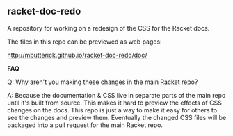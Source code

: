 racket-doc-redo
---------------

A repository for working on a redesign of the CSS for the Racket docs.

The files in this repo can be previewed as web pages:

http://mbutterick.github.io/racket-doc-redo/doc/


**FAQ**

Q: Why aren't you making these changes in the main Racket repo?

A: Because the documentation & CSS live in separate parts of the main repo until it's built from source. This makes it hard to preview the effects of CSS changes on the docs. This repo is just a way to make it easy for others to see the changes and preview them. Eventually the changed CSS files will be packaged into a pull request for the main Racket repo.

